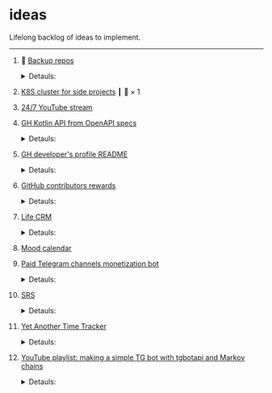 # ideas

Lifelong backlog of ideas to implement.

---

1. 🚧 [Backup repos](https://github.com/madhead/ideas/issues/16)
    <details>
      <summary>Detauls:</summary>

      > - [ ] madhead/.mirrors
      > - [ ] madhead/2D
      > - [ ] madhead/3D
      > - [ ] madhead/akademik
      > - [ ] madhead/appstore-receipts-validator-j
      > - [ ] madhead/awesible
      > - [ ] madhead/awesome-kotlin
      > - [ ] madhead/awesome-opensearch
      > - [ ] madhead/awesome-telegram
      > - [ ] madhead/aws-junit5
      > - [ ] madhead/belarusian_snakegame
      > - [ ] madhead/cfg
      > - [ ] madhead/check-gradle-version
      > - [ ] madhead/CV-2019
      > - [ ] madhead/docker-image
      > - [ ] madhead/docker-oracle-xe
      > - [ ] madhead/doktor
      > - [ ] madhead/fleet
      > - [ ] madhead/flutter-development-roadmap
      > - [ ] madhead/flutter_roadmap
      > - [ ] madhead/git
      > - [ ] madhead/github-actions-demo
      > - [ ] madhead/Google-Playstore-Dataset
      > - [ ] madhead/graphviz
      > - [ ] madhead/gta
      > - [ ] madhead/hoodworking
      > - [ ] madhead/ideas
      > - [ ] madhead/imagemagick
      > - [ ] madhead/ImgMacroBot
      > - [ ] madhead/java-helloworld
      > - [ ] madhead/junit5
      > - [ ] madhead/kn-redis
      > - [ ] madhead/kofta
      > - [ ] madhead/KtRssReader
      > - [ ] madhead/kubernetes-the-hard-way
      > - [ ] madhead/lambda-proxy-integration-java
      > - [ ] madhead/lv-alpina
      > - [ ] madhead/madhead
      > - [ ] madhead/madhead.github.io
      > - [ ] madhead/madhead.me
      > - [ ] madhead/minimo
      > - [ ] madhead/oh-my-zsh
      > - [ ] madhead/opinions-bot
      > - [ ] madhead/packt4free
      > - [ ] madhead/PlacesToPostYourStartup
      > - [ ] madhead/progit2-ru
      > - [ ] madhead/read-java-properties
      > - [ ] madhead/recipes
      > - [ ] madhead/repo.kotlin.link
      > - [ ] madhead/reverse-interview
      > - [ ] madhead/rms-support-letter.github.io
      > - [ ] madhead/ru.madhead.github.io
      > - [ ] madhead/saberlight
      > - [ ] madhead/seaowl
      > - [ ] madhead/semver-utils
      > - [ ] madhead/shadow-jmh
      > - [ ] madhead/simple-websockets-chat-app
      > - [ ] madhead/skija
      > - [ ] madhead/skija-playground
      > - [ ] madhead/so57323260
      > - [ ] madhead/stack-autologin
      > - [ ] madhead/streisand
      > - [ ] madhead/TelegramBotAPI
      > - [ ] madhead/TelegramBotsList
      > - [ ] madhead/telek
      > - [ ] madhead/tyzenhaus
      > - [ ] madhead/vectors
      > - [ ] madhead/website
      > - [ ] madhead/wireguard_aws
      > - [ ] madhead/YWLTB
      > - [ ] madhead/zip
    </details>

1. [K8S cluster for side projects](https://github.com/madhead/ideas/issues/15) ┃ 💬 × 1
1. [24/7 YouTube stream](https://github.com/madhead/ideas/issues/10)
1. [GH Kotlin API from OpenAPI specs](https://github.com/madhead/ideas/issues/8)
    <details>
      <summary>Detauls:</summary>

      > Would you believe that there are no good libs yet!
      > 
      > https://docs.github.com/en/rest/overview/openapi-description
      > 
    </details>

1. [GH developer's profile README](https://github.com/madhead/ideas/issues/3)
    <details>
      <summary>Detauls:</summary>

      > - [ ] time spent on this README :)
      > - [ ] followers / likes on GitHub, click to be in this list!
      > - [ ] badges
      > - [ ] cv
      > - [ ] ideas under construction
      > - [ ] npx card (https://github.com/anmol098/anmol098)
      > - [ ] streaks (https://github.com/DenverCoder1/DenverCoder1)
      > - [ ] latest blog posts / best blog posts
      > - [ ] dev.to
      > - [ ] SO
      > - [ ] https://github.com/Coordinate-Cat/Coordinate-Cat
    </details>

1. [GitHub contributors rewards](https://github.com/madhead/ideas/issues/5)
    <details>
      <summary>Detauls:</summary>

      > Stolen from borodutch…
      > 
      > >User should be able to select a GitHub issue, donate some money to it and the person who gets their PR merged that fixes this issue should get the reward.
      > 
      > Maybe implementing it with a crypto (ETH, BTC) is not that hard?
    </details>

1. [Life CRM](https://github.com/madhead/ideas/issues/7)
    <details>
      <summary>Detauls:</summary>

      > Like https://github.com/Heapy/Komodo-CRM
    </details>

1. [Mood calendar](https://github.com/madhead/ideas/issues/9)
1. [Paid Telegram channels monetization bot](https://github.com/madhead/ideas/issues/6)
    <details>
      <summary>Detauls:</summary>

      > Stolen from borodutch
      > 
      > > for channel and chat owners — just add the bot as admin, select the price per month and withdraw crypto at any time; get a link to share with potential subscribers. For subscribers — go to the link, pay the membership fee, get invited by the bot to the private channel or group. The bot should kick people who didn't renew their membership.
      > 
    </details>

1. [SRS](https://github.com/madhead/ideas/issues/4)
    <details>
      <summary>Detauls:</summary>

      > Because Anki MUST DIE.
    </details>

1. [Yet Another Time Tracker](https://github.com/madhead/ideas/issues/2)
    <details>
      <summary>Detauls:</summary>

      > All the existing time tracker apps suck in some way. Make one that:
      > 
      > - Is easy to use
      > - Is highly automated
      > - Uses tags instead of categories (https://github.com/madhead/madhead.me/issues/6)
      > - Focuses on developers and engineers, with GitHub time-tracking being the priority
      >   - https://github.com/athul/waka-readme
      >   - but don't skimp on others
      > - Don't use subscription model for monetization. Single-time purchase model shows respect to users. At least the app must be:
      >   - Either cheap ($0.99/month max)
      >   - Or provide long (year+) subscription periods, still being rather cheap
    </details>

1. [YouTube playlist: making a simple TG bot with tgbotapi and Markov chains](https://github.com/madhead/ideas/issues/12)
    <details>
      <summary>Detauls:</summary>

      > https://thecode.media/markov-chain
    </details>

